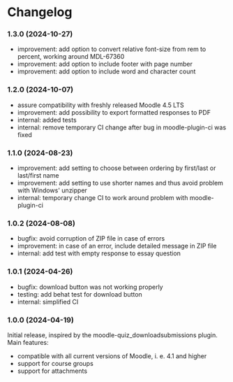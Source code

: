 # Changelog

### 1.3.0 (2024-10-27)

- improvement: add option to convert relative font-size from rem to percent, working around MDL-67360
- improvement: add option to include footer with page number
- improvement: add option to include word and character count

### 1.2.0 (2024-10-07)

- assure compatibility with freshly released Moodle 4.5 LTS
- improvement: add possibility to export formatted responses to PDF
- internal: added tests
- internal: remove temporary CI change after bug in moodle-plugin-ci was fixed

### 1.1.0 (2024-08-23)

- improvement: add setting to choose between ordering by first/last or last/first name
- improvement: add setting to use shorter names and thus avoid problem with Windows' unzipper
- internal: temporary change CI to work around problem with moodle-plugin-ci

### 1.0.2 (2024-08-08)

- bugfix: avoid corruption of ZIP file in case of errors
- improvement: in case of an error, include detailed message in ZIP file
- internal: add test with empty response to essay question

### 1.0.1 (2024-04-26)

- bugfix: download button was not working properly
- testing: add behat test for download button
- internal: simplified CI

### 1.0.0 (2024-04-19)

Initial release, inspired by the moodle-quiz_downloadsubmissions plugin. Main features:

- compatible with all current versions of Moodle, i. e. 4.1 and higher
- support for course groups
- support for attachments
